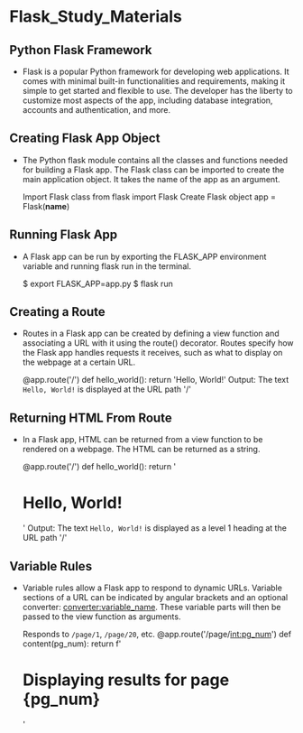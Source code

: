 # Flask_Study_Materials


## Python Flask Framework
- Flask is a popular Python framework for developing web applications. It comes with minimal built-in functionalities and requirements, making it simple to get started and flexible to use. The developer has the liberty to customize most aspects of the app, including database integration, accounts and authentication, and more.

## Creating Flask App Object
- The Python flask module contains all the classes and functions needed for building a Flask app. The Flask class can be imported to create the main application object. It takes the name of the app as an argument.
  
  Import Flask class
  from flask import Flask
  Create Flask object
  app = Flask(__name__)


## Running Flask App
- A Flask app can be run by exporting the FLASK_APP environment variable and running flask run in the terminal.

  $ export FLASK_APP=app.py
  $ flask run

## Creating a Route
- Routes in a Flask app can be created by defining a view function and associating a URL with it using the route() decorator. Routes specify how the Flask app handles requests it receives, such as what to display on the webpage at a certain URL.

  @app.route('/')
  def hello_world():
    return 'Hello, World!'
  Output: The text `Hello, World!` is displayed at the URL path '/'

## Returning HTML From Route
- In a Flask app, HTML can be returned from a view function to be rendered on a webpage. The HTML can be returned as a string.

  @app.route('/')
  def hello_world():
    return '<h1>Hello, World!</h1>'
  Output: The text `Hello, World!` is displayed as a level 1 heading at the URL path '/'

## Variable Rules
- Variable rules allow a Flask app to respond to dynamic URLs. Variable sections of a URL can be indicated by angular brackets and an optional converter: <converter:variable_name>. These variable parts will then be passed to the view function as arguments.

  Responds to `/page/1`, `/page/20`, etc.
  @app.route('/page/<int:pg_num>')
  def content(pg_num):
    return f'<h1>Displaying results for page {pg_num}</h1>'
